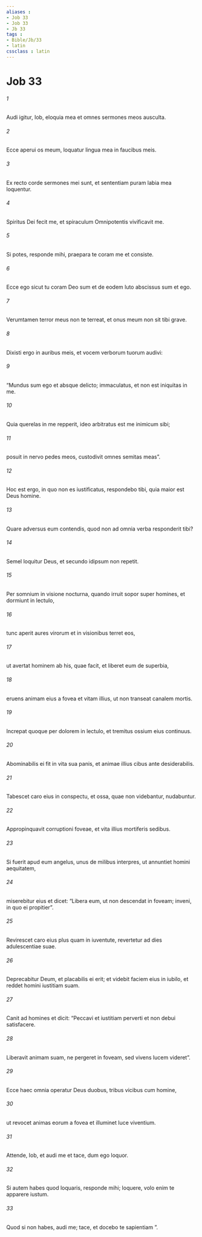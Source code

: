 ```yaml
---
aliases : 
- Job 33
- Job 33
- Jb 33
tags : 
- Bible/Jb/33
- latin
cssclass : latin
---
```


# Job 33

###### 1
Audi igitur, Iob, eloquia mea et omnes sermones meos ausculta.
###### 2
Ecce aperui os meum, loquatur lingua mea in faucibus meis.
###### 3
Ex recto corde sermones mei sunt, et sententiam puram labia mea loquentur.
###### 4
Spiritus Dei fecit me, et spiraculum Omnipotentis vivificavit me.
###### 5
Si potes, responde mihi, praepara te coram me et consiste.
###### 6
Ecce ego sicut tu coram Deo sum et de eodem luto abscissus sum et ego.
###### 7
Verumtamen terror meus non te terreat, et onus meum non sit tibi grave.
###### 8
Dixisti ergo in auribus meis, et vocem verborum tuorum audivi:
###### 9
“Mundus sum ego et absque delicto; immaculatus, et non est iniquitas in me.
###### 10
Quia querelas in me repperit, ideo arbitratus est me inimicum sibi;
###### 11
posuit in nervo pedes meos, custodivit omnes semitas meas”.
###### 12
Hoc est ergo, in quo non es iustificatus, respondebo tibi, quia maior est Deus homine.
###### 13
Quare adversus eum contendis, quod non ad omnia verba responderit tibi?
###### 14
Semel loquitur Deus, et secundo idipsum non repetit.
###### 15
Per somnium in visione nocturna, quando irruit sopor super homines, et dormiunt in lectulo,
###### 16
tunc aperit aures virorum et in visionibus terret eos,
###### 17
ut avertat hominem ab his, quae facit, et liberet eum de superbia,
###### 18
eruens animam eius a fovea et vitam illius, ut non transeat canalem mortis.
###### 19
Increpat quoque per dolorem in lectulo, et tremitus ossium eius continuus.
###### 20
Abominabilis ei fit in vita sua panis, et animae illius cibus ante desiderabilis.
###### 21
Tabescet caro eius in conspectu, et ossa, quae non videbantur, nudabuntur.
###### 22
Appropinquavit corruptioni foveae, et vita illius mortiferis sedibus.
###### 23
Si fuerit apud eum angelus, unus de milibus interpres, ut annuntiet homini aequitatem,
###### 24
miserebitur eius et dicet: “Libera eum, ut non descendat in foveam; inveni, in quo ei propitier”.
###### 25
Revirescet caro eius plus quam in iuventute, revertetur ad dies adulescentiae suae.
###### 26
Deprecabitur Deum, et placabilis ei erit; et videbit faciem eius in iubilo, et reddet homini iustitiam suam.
###### 27
Canit ad homines et dicit: “Peccavi et iustitiam perverti et non debui satisfacere.
###### 28
Liberavit animam suam, ne pergeret in foveam, sed vivens lucem videret”.
###### 29
Ecce haec omnia operatur Deus duobus, tribus vicibus cum homine,
###### 30
ut revocet animas eorum a fovea et illuminet luce viventium.
###### 31
Attende, Iob, et audi me et tace, dum ego loquor.
###### 32
Si autem habes quod loquaris, responde mihi; loquere, volo enim te apparere iustum.
###### 33
Quod si non habes, audi me; tace, et docebo te sapientiam ”.
